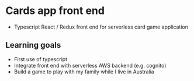 # Cards app front end

- Typescript React / Redux front end for serverless card game application

## Learning goals

- First use of typescript
- Integrate front end with serverless AWS backend (e.g. cognito)
- Build a game to play with my family while I live in Australia
